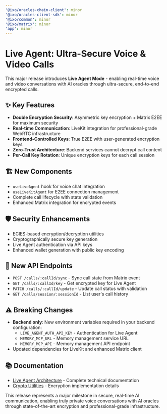 ```yaml
---
'@ixo/oracles-chain-client': minor
'@ixo/oracles-client-sdk': minor
'@ixo/common': minor
'@ixo/matrix': minor
'app': minor
---
```


# Live Agent: Ultra-Secure Voice & Video Calls

This major release introduces **Live Agent Mode** - enabling real-time voice and video conversations with AI oracles through ultra-secure, end-to-end encrypted calls.

## ✨ Key Features

- **Double Encryption Security**: Asymmetric key encryption + Matrix E2EE for maximum security
- **Real-time Communication**: LiveKit integration for professional-grade WebRTC infrastructure
- **Frontend-Controlled Keys**: True E2EE with user-generated encryption keys
- **Zero-Trust Architecture**: Backend services cannot decrypt call content
- **Per-Call Key Rotation**: Unique encryption keys for each call session

## 🏗️ New Components

- `useLiveAgent` hook for voice chat integration
- `useLiveKitAgent` for E2EE connection management
- Complete call lifecycle with state validation
- Enhanced Matrix integration for encrypted events

## 🛡️ Security Enhancements

- ECIES-based encryption/decryption utilities
- Cryptographically secure key generation
- Live Agent authentication via API keys
- Enhanced wallet generation with public key encoding

## 📡 New API Endpoints

- `POST /calls/:callId/sync` - Sync call state from Matrix event
- `GET /calls/:callId/key` - Get encrypted key for Live Agent
- `PATCH /calls/:callId/update` - Update call status with validation
- `GET /calls/session/:sessionId` - List user's call history

## ⚠️ Breaking Changes

- **Backend only**: New environment variables required in your backend configuration:
  - `LIVE_AGENT_AUTH_API_KEY` - Authentication for Live Agent
  - `MEMORY_MCP_URL` - Memory management service URL
  - `MEMORY_MCP_API` - Memory management API endpoint
- Updated dependencies for LiveKit and enhanced Matrix client

## 📚 Documentation

- [Live Agent Architecture](./docs/architecture/calls.md) - Complete technical documentation
- [Crypto Utilities](./packages/oracles-chain-client/docs/crypto.md) - Encryption implementation details

This release represents a major milestone in secure, real-time AI communication, enabling truly private voice conversations with AI oracles through state-of-the-art encryption and professional-grade infrastructure.
